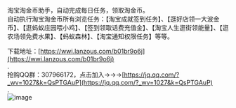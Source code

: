 淘宝淘金币助手，自动完成每日任务，领取淘金币。  
自动执行淘宝淘金币所有浏览任务：【淘宝成就签到任务】、【逛好店领一大波金币】、【逛蚂蚁庄园喂小鸡】、【签到领取话费充值金】、【淘宝人生逛街领能量】、【逛农场领免费水果】、【蚂蚁森林】、【淘宝通知权限任务】等等。  
  
下载地址：[https://wwi.lanzous.com/b01br9o6j](https://wwi.lanzous.com/b01br9o6j)  
.  
抢购QQ群：307966172，点击加入→→→[https://jq.qq.com/?_wv=1027&k=QsPTGAuP](https://jq.qq.com/?_wv=1027&k=QsPTGAuP)  
.  
![image](https://github.com/yunyunv/taojinbi/blob/main/%E6%88%AA%E5%9B%BE.png)  
